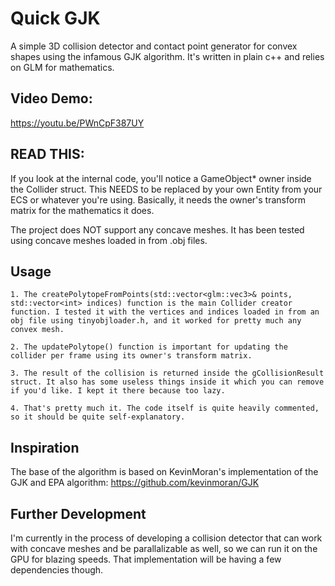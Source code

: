 
# Quick GJK

A simple 3D collision detector and contact point generator for convex shapes using the infamous GJK algorithm. It's written in plain c++ and relies on GLM for mathematics.

## Video Demo:

https://youtu.be/PWnCpF387UY

## READ THIS:

If you look at the internal code, you'll notice a GameObject* owner inside the Collider struct. This NEEDS to be replaced by your own Entity from your ECS or whatever you're using. Basically, it needs the owner's transform matrix for the mathematics it does.

The project does NOT support any concave meshes. It has been tested using concave meshes loaded in from .obj files.

## Usage

    1. The createPolytopeFromPoints(std::vector<glm::vec3>& points, std::vector<int> indices) function is the main Collider creator function. I tested it with the vertices and indices loaded in from an obj file using tinyobjloader.h, and it worked for pretty much any convex mesh.

    2. The updatePolytope() function is important for updating the collider per frame using its owner's transform matrix.

    3. The result of the collision is returned inside the gCollisionResult struct. It also has some useless things inside it which you can remove if you'd like. I kept it there because too lazy.

    4. That's pretty much it. The code itself is quite heavily commented, so it should be quite self-explanatory.

## Inspiration

The base of the algorithm is based on KevinMoran's implementation of the GJK and EPA algorithm: https://github.com/kevinmoran/GJK

## Further Development

I'm currently in the process of developing a collision detector that can work with concave meshes and be parallalizable as well, so we can run it on the GPU for blazing speeds. That implementation will be having a few dependencies though.

